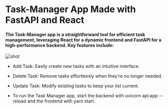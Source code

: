 # Task-Manager App Made with FastAPI and React
#### The Task-Manager app is a straightforward tool for efficient task management, leveraging React for a dynamic frontend and FastAPI for a high-performance backend. Key features include:
![shot]()
- Add Task: Easily create new tasks with an intuitive interface.
- Delete Task: Remove tasks effortlessly when they're no longer needed.
- Update Task: Modify existing tasks to keep your list current.

- To run the Task Manager app, start the backend with uvicorn api:app --reload and the frontend with yarn start.